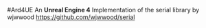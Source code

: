 #Ard4UE
An **Unreal Engine 4** Implementation of the serial library by wjwwood
https://github.com/wjwwood/serial

